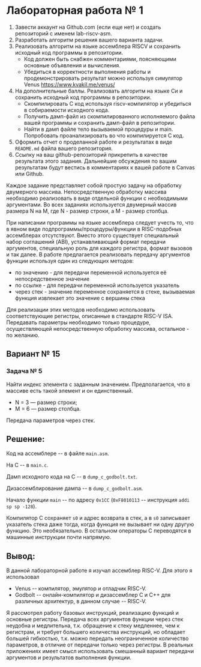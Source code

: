# Лабораторная работа № 1

1. Завести аккаунт на Github.com (если еще нет) и создать репозиторий с именем lab-riscv-asm.
2. Разработать алгоритм решения вашего варианта задачи.
3. Реализовать алгоритм на языке ассемблера RISCV и сохранить исходный код программы в репозитории.
    - Код должен быть снабжен комментариями, поясняющими основные объявления и вычисления.
    - Убедиться в корректности выполнения работы и продемонстрировать результат можно используя симулятор Venus https://www.kvakil.me/venus/
4. На дополнительные баллы. Реализовать алгоритм на языке Си и сохранить исходный код программы в репозитории.
    - Скомпилировать С код используя riscv-компилятор и убедиться в собираемости исходного кода.
    - Получить дамп-файл из скомпилированного исполняемого файла вашей программы и сохранить дамп-файл в репозитории.
    - Найти в дамп файле тело вызываемой процедуры и main. Попробовать проанализировать во что компилируется С код.
5. Оформить отчет о проделанной работе и результатах в виде `README.md` файла вашего репозитория.
6. Ссылку на ваш github-репозиторий прикрепить в качестве результата этого задания. Дальнейшие обсуждения по вашим результатам будут вестись в комментариях к вашей работе в Canvas или Github.

Каждое задание представляет собой простую задачу на обработку двумерного массива. Непосредственную обработку массива необходимо реализовать в виде отдельной функции с необходимыми аргументами. Во всех заданиях используется двумерный массив размера N на M, где N - размер строки, а M - размер столбца.

При написании программы на языке ассемблера следует учесть то, что в явном виде подпрограммы/процедуры/функции в RISC-подобных ассемблерах отсутствуют. Вместо этого существует специальный набор соглашений (ABI), устанавливающий формат передачи аргументов, специальную роль для каждого регистра, формат вызовов и так далее. В работе предлагается реализовать передачу аргументов функции используя один из следующих методов:

- по значению - для передачи переменной используется её непосредственное значение
- по ссылке - для передачи переменной используется указатель
- через стек - значение переменное сохраняется в стеке, вызываемая функция извлекает это значение с вершины стека

Для реализации этих методов необходимо использовать соответствующие регистры, описанные в стандарте RISC-V ISA. Передавать параметры необходимо только процедуре, осуществляющей непосредственную обработку массива, остальное - по желанию.

## Вариант № 15
### Задача № 5

Найти индекс элемента с заданным значением.
Предполагается, что в массиве есть такой элемент и он единственный.
- N = 3 &mdash; размер строки;
- M = 6 &mdash; размер столбца.

Передача параметров через стек.

## Решение:

Код на ассемблере -- в файле `main.asm`.

На C -- в `main.c`.

Дамп исходного кода на C -- в `dump_c_godbolt.txt`.

Дизассемблирование дампа -- в `dump_c_godbolt.asm`.

Начало функции `main` -- по адресу `0x1CC` (`0xF8010113` -- инструкция `addi sp sp -128`).

Компилятор C сохраняет `s0` и адрес возврата в стек, а в `s0` записывает указатель стека
даже тогда, когда функция не вызывает ни одну другую функцию.
Это необязательно.
В остальном операторы C переводятся в машинные инструкции почти напрямую.

## Вывод:

В данной лабораторной работе я изучал ассемблер RISC-V.
Для этого я использовал
- Venus -- компилятор, эмулятор и отладчик RISC-V.
- Godbolt -- онлайн-компилятор и дизассемблер C и C++ для различных архитектур, в данном случае -- RISC-V.

Я рассмотрел работу базовых инструкций, реализацию функций и основные регистры.
Передача всех аргументов функции через стек неудобна и медлительна,
т.к. обращение к стеку медленнее, чем к регистрам, и требует большего количества инструкций,
но обладает большей гибкостью, т.к. можно передать неограниченное количество параметров,
в отличие от передачи только через регистры.
В реальных приложениях имеет смысл использовать смешанный вариант передачи аргументов и результатов выполнения функции.
